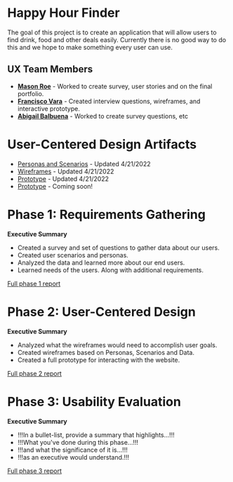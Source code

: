 # Happy Hour Finder

The goal of this project is to create an application that will allow users to find drink, food and other deals easily. Currently there is no good way to do this and we hope to make something every user can use.

## UX Team Members

* **[Mason Roe](https://mrroe08.github.io/UI-UX/)** - Worked to create survey, user stories and on the final portfolio.
* **[Francisco Vara](https://usabilityengineering.github.io/ux-portfolio-fvaraenzo/)** - Created interview questions, wireframes, and interactive prototype.
* **[Abigail Balbuena]( https://usabilityengineering.github.io/ux-portfolio-Ab4002/)** - Worked to create survey questions, etc

# User-Centered Design Artifacts
 
* [Personas and Scenarios](requirements/personas.pdf) - Updated 4/21/2022
* [Wireframes](/) - Updated 4/21/2022
* [Prototype](https://xd.adobe.com/view/e85dab4b-1196-47e5-98c8-8be5b6fc4946-bd0e/) - Updated 4/21/2022
* [Prototype](#) - Coming soon!

# Phase 1: Requirements Gathering

**Executive Summary**

* Created a survey and set of questions to gather data about our users.
* Created user scenarios and personas. 
* Analyzed the data and learned more about our end users.
* Learned needs of the users. Along with additional requirements.



[Full phase 1 report](requirements/)

# Phase 2: User-Centered Design

**Executive Summary**

* Analyzed what the wireframes would need to accomplish user goals.
* Created wireframes based on Personas, Scenarios and Data.
* Created a full prototype for interacting with the website.

[Full phase 2 report](design/)

# Phase 3: Usability Evaluation

**Executive Summary**

* !!!In a bullet-list, provide a summary that highlights...!!!
* !!!What you've done during this phase...!!!
* !!!and what the significance of it is...!!!
* !!!as an executive would understand.!!!

[Full phase 3 report](evaluation/)
